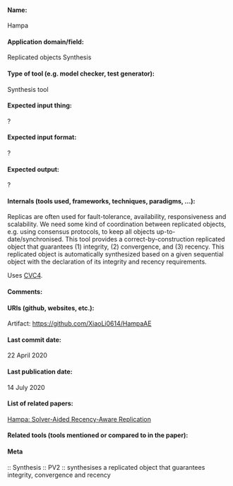 #### Name:
Hampa

#### Application domain/field:
Replicated objects
Synthesis

#### Type of tool (e.g. model checker, test generator):
Synthesis tool

#### Expected input thing:
?

#### Expected input format:
?

#### Expected output:
?

#### Internals (tools used, frameworks, techniques, paradigms, ...):
Replicas are often used for fault-tolerance, availability, responsiveness and scalability. We need some kind of coordination between replicated objects, e.g. using consensus protocols, to keep all objects up-to-date/synchronised. This tool provides a correct-by-construction replicated object that guarantees (1) integrity, (2) convergence, and (3) recency. This replicated object is automatically synthesized based on a given sequential object with the declaration of its integrity and recency requirements.

Uses [CVC4](../Solvers/SMT/CVC4.md).

#### Comments:

#### URIs (github, websites, etc.):
Artifact: https://github.com/XiaoLi0614/HampaAE

#### Last commit date:
22 April 2020

#### Last publication date:
14 July 2020

#### List of related papers:
[Hampa: Solver-Aided Recency-Aware Replication](https://doi.org/10.1007/978-3-030-53288-8_16)

#### Related tools (tools mentioned or compared to in the paper):

#### Meta
:: Synthesis
:: PV2 :: synthesises a replicated object that guarantees integrity, convergence and recency
